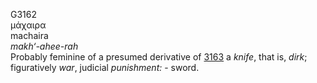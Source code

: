 <body>
  <p>G3162<br>  μάχαιρα  <br> machaira  <br><i>makh‘-ahee-rah </i><br>Probably feminine of a presumed derivative of <a href="g3163.htm">3163</a>  a <i>knife</i>, that is, <i>dirk</i>; figuratively <i>war</i>, judicial <i>punishment:</i> - sword.<br></p>
 </body>